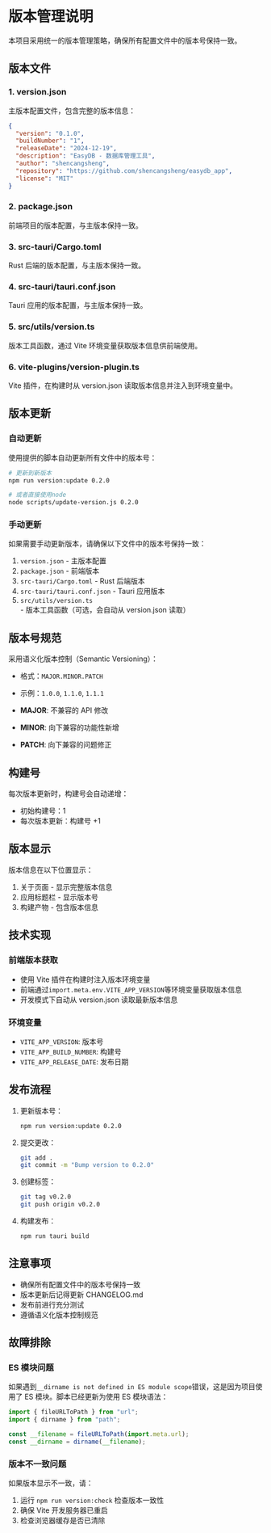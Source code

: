 # 版本管理说明

本项目采用统一的版本管理策略，确保所有配置文件中的版本号保持一致。

## 版本文件

### 1. version.json

主版本配置文件，包含完整的版本信息：

```json
{
  "version": "0.1.0",
  "buildNumber": "1",
  "releaseDate": "2024-12-19",
  "description": "EasyDB - 数据库管理工具",
  "author": "shencangsheng",
  "repository": "https://github.com/shencangsheng/easydb_app",
  "license": "MIT"
}
```

### 2. package.json

前端项目的版本配置，与主版本保持一致。

### 3. src-tauri/Cargo.toml

Rust 后端的版本配置，与主版本保持一致。

### 4. src-tauri/tauri.conf.json

Tauri 应用的版本配置，与主版本保持一致。

### 5. src/utils/version.ts

版本工具函数，通过 Vite 环境变量获取版本信息供前端使用。

### 6. vite-plugins/version-plugin.ts

Vite 插件，在构建时从 version.json 读取版本信息并注入到环境变量中。

## 版本更新

### 自动更新

使用提供的脚本自动更新所有文件中的版本号：

```bash
# 更新到新版本
npm run version:update 0.2.0

# 或者直接使用node
node scripts/update-version.js 0.2.0
```

### 手动更新

如果需要手动更新版本，请确保以下文件中的版本号保持一致：

1. `version.json` - 主版本配置
2. `package.json` - 前端版本
3. `src-tauri/Cargo.toml` - Rust 后端版本
4. `src-tauri/tauri.conf.json` - Tauri 应用版本
5. `src/utils/version.ts` - 版本工具函数（可选，会自动从 version.json 读取）

## 版本号规范

采用语义化版本控制（Semantic Versioning）：

- 格式：`MAJOR.MINOR.PATCH`
- 示例：`1.0.0`, `1.1.0`, `1.1.1`

- **MAJOR**: 不兼容的 API 修改
- **MINOR**: 向下兼容的功能性新增
- **PATCH**: 向下兼容的问题修正

## 构建号

每次版本更新时，构建号会自动递增：

- 初始构建号：1
- 每次版本更新：构建号 +1

## 版本显示

版本信息在以下位置显示：

1. 关于页面 - 显示完整版本信息
2. 应用标题栏 - 显示版本号
3. 构建产物 - 包含版本信息

## 技术实现

### 前端版本获取

- 使用 Vite 插件在构建时注入版本环境变量
- 前端通过`import.meta.env.VITE_APP_VERSION`等环境变量获取版本信息
- 开发模式下自动从 version.json 读取最新版本信息

### 环境变量

- `VITE_APP_VERSION`: 版本号
- `VITE_APP_BUILD_NUMBER`: 构建号
- `VITE_APP_RELEASE_DATE`: 发布日期

## 发布流程

1. 更新版本号：

   ```bash
   npm run version:update 0.2.0
   ```

2. 提交更改：

   ```bash
   git add .
   git commit -m "Bump version to 0.2.0"
   ```

3. 创建标签：

   ```bash
   git tag v0.2.0
   git push origin v0.2.0
   ```

4. 构建发布：
   ```bash
   npm run tauri build
   ```

## 注意事项

- 确保所有配置文件中的版本号保持一致
- 版本更新后记得更新 CHANGELOG.md
- 发布前进行充分测试
- 遵循语义化版本控制规范

## 故障排除

### ES 模块问题

如果遇到`__dirname is not defined in ES module scope`错误，这是因为项目使用了 ES 模块。脚本已经更新为使用 ES 模块语法：

```javascript
import { fileURLToPath } from "url";
import { dirname } from "path";

const __filename = fileURLToPath(import.meta.url);
const __dirname = dirname(__filename);
```

### 版本不一致问题

如果版本显示不一致，请：

1. 运行 `npm run version:check` 检查版本一致性
2. 确保 Vite 开发服务器已重启
3. 检查浏览器缓存是否已清除
